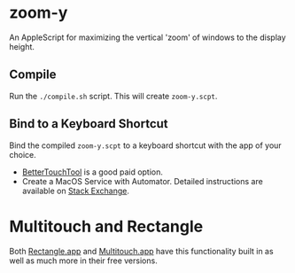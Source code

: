 # zoom-y

An AppleScript for maximizing the vertical 'zoom' of windows to the display
height.

## Compile

Run the `./compile.sh` script. This will create `zoom-y.scpt`.

## Bind to a Keyboard Shortcut

Bind the compiled `zoom-y.scpt` to a keyboard shortcut with the app of your choice.

- [BetterTouchTool](https://folivora.ai/) is a good paid option.
- Create a MacOS Service with Automator. Detailed instructions
  are available on
  [Stack Exchange](https://apple.stackexchange.com/questions/175215/how-do-i-assign-a-keyboard-shortcut-to-an-applescript-i-wrote).

# Multitouch and Rectangle

Both [Rectangle.app](https://rectangleapp.com/) and [Multitouch.app](https://multitouch.app/) have this functionality built
in as well as much more in their free versions.
